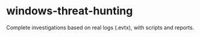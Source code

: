 # windows-threat-hunting
Complete investigations based on real logs (.evtx), with scripts and reports.
